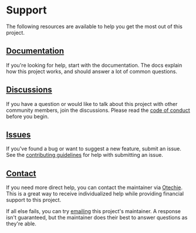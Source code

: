 # Support

The following resources are available to help you get the most out of this
project.

## [Documentation][]

If you're looking for help, start with the documentation. The docs explain how
this project works, and should answer a lot of common questions.

## [Discussions][]

If you have a question or would like to talk about this project with other
community members, join the discussions. Please read the [code of conduct][]
before you begin.

## [Issues][]

If you've found a bug or want to suggest a new feature, submit an issue. See the
[contributing guidelines][] for help with submitting an issue.

## [Contact][]

If you need more direct help, you can contact the maintainer via [Otechie][].
This is a great way to receive individualized help while providing financial
support to this project.

If all else fails, you can try [emailing][] this project's maintainer. A
response isn't guaranteed, but the maintainer does their best to answer
questions as they're able.

[code of conduct]: CODE_OF_CONDUCT.md
[contact]: https://otechie.com/mgsisk
[contributing guidelines]: CONTRIBUTING.md
[discussions]: https://github.com/mgsisk/stencil/discussions
[documentation]: https://mgsisk.com/stencil
[emailing]: mailto:me@mgsisk.com
[issues]: https://github.com/mgsisk/stencil/issues
[otechie]: https://otechie.com
